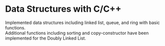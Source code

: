 # Data Structures with C/C++
Implemented data structures including linked list, queue, and ring with basic functions.\
Additional functions including sorting and copy-constructor have been implemented for the Doubly Linked List.
